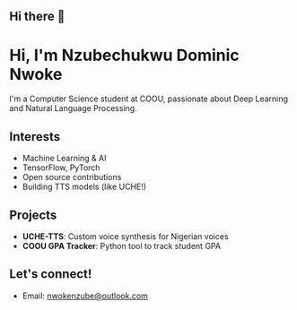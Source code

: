 ## Hi there 👋

# Hi, I'm Nzubechukwu Dominic Nwoke

I'm a Computer Science student at COOU, passionate about Deep Learning and Natural Language Processing.

## Interests
- Machine Learning & AI
- TensorFlow, PyTorch
- Open source contributions
- Building TTS models (like UCHE!)

## Projects
- **UCHE-TTS**: Custom voice synthesis for Nigerian voices
- **COOU GPA Tracker**: Python tool to track student GPA

## Let's connect!
- Email: nwokenzube@outlook.com
